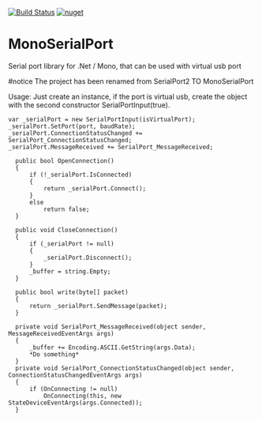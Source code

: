 [![Build Status](https://travis-ci.org/JTrotta/SerialPortLib2.svg?branch=master)](https://travis-ci.org/JTrotta/SerialPortLib2.svg?branch=master)
[![nuget](https://img.shields.io/nuget/v/SerialPortLib2.svg)](https://www.nuget.org/packages/SerialPortLib2/)

# MonoSerialPort
Serial port library for .Net / Mono, that can be used with virtual usb port

#notice
The project has been renamed from SerialPort2 TO MonoSerialPort

Usage:
Just create an instance, if the port is virtual usb, create the object with the second constructor SerialPortInput(true).

    var _serialPort = new SerialPortInput(isVirtualPort);
    _serialPort.SetPort(port, baudRate);
    _serialPort.ConnectionStatusChanged += SerialPort_ConnectionStatusChanged;
    _serialPort.MessageReceived += SerialPort_MessageReceived;
   
      public bool OpenConnection()
      {
          if (!_serialPort.IsConnected)
          {
              return _serialPort.Connect();
          }
          else
              return false;
      }
      
      public void CloseConnection()
      {
          if (_serialPort != null)
          {
              _serialPort.Disconnect();
          }
          _buffer = string.Empty;
      }      
      
      public bool write(byte[] packet)
      {
          return _serialPort.SendMessage(packet);
      }
      
      private void SerialPort_MessageReceived(object sender, MessageReceivedEventArgs args)
      {
          _buffer += Encoding.ASCII.GetString(args.Data);
          *Do something*
      }
      private void SerialPort_ConnectionStatusChanged(object sender, ConnectionStatusChangedEventArgs args)
      {
          if (OnConnecting != null)
              OnConnecting(this, new StateDeviceEventArgs(args.Connected));
      }
